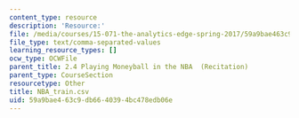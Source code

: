 ```yaml
---
content_type: resource
description: 'Resource:'
file: /media/courses/15-071-the-analytics-edge-spring-2017/59a9bae463c9db6640394bc478edb06e_NBA_train.csv
file_type: text/comma-separated-values
learning_resource_types: []
ocw_type: OCWFile
parent_title: 2.4 Playing Moneyball in the NBA  (Recitation)
parent_type: CourseSection
resourcetype: Other
title: NBA_train.csv
uid: 59a9bae4-63c9-db66-4039-4bc478edb06e
---
```

